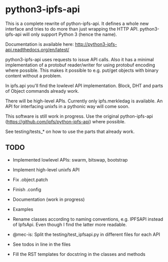# python3-ipfs-api

This is a complete rewrite of python-ipfs-api. It defines a whole new interface
and tries to do more than just wrapping the HTTP API. python3-ipfs-api will
only support Python 3 (hence the name).

Documentation is available here: http://python3-ipfs-api.readthedocs.org/en/latest/

python3-ipfs-api uses requests to issue API calls. Also it has a minimal
implementation of a protobuf reader/writer for using protobuf encoding where
possible. This makes it possible to e.g. put/get objects with binary content
without a problem.

In ipfs.api you'll find the lowlevel API implementation. Block, DHT and parts
of Object commands already work.

There will be high-level APIs. Currently only ipfs.merkledag is available. An
API for interfacing unixfs in a pythonic way will come soon.

This software is still work in progress. Use the original python-ipfs-api
(https://github.com/ipfs/python-ipfs-api) where possible.

See testing/tests_* on how to use the parts that already work.


## TODO

 * Implemented lowlevel APIs: swarm, bitswap, bootstrap
 * Implement high-level unixfs API
 * Fix .object.patch
 * Finish .config
 
 * Documentation (work in progress)
 * Examples
 * Rename classes according to naming conventions, e.g. IPFSAPI instead of IpfsApi. Even though I find the latter
   more readable.

 * @mec-is: Split the testing/test_ipfsapi.py in different files for each API
 * See todos in line in the files
 * Fill the RST templates for docstring in the classes and methods
